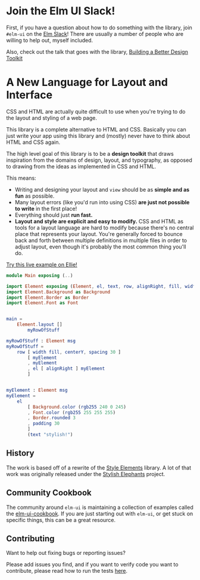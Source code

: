 # Join the Elm UI Slack!

First, if you have a question about how to do something with the library, join `#elm-ui` on the [Elm Slack](https://elmlang.herokuapp.com/)!  There are usually a number of people who are willing to help out, myself included.

Also, check out the talk that goes with the library, [Building a Better Design Toolkit](https://www.youtube.com/watch?v=Ie-gqwSHQr0&t=2s)

# A New Language for Layout and Interface

CSS and HTML are actually quite difficult to use when you're trying to do the layout and styling of a web page.

This library is a complete alternative to HTML and CSS.  Basically you can just write your app using this library and (mostly) never have to think about HTML and CSS again.

The high level goal of this library is to be a **design toolkit** that draws inspiration from the domains of design, layout, and typography, as opposed to drawing from the ideas as implemented in CSS and HTML.

This means:

* Writing and designing your layout and `view` should be as **simple and as fun** as possible.
* Many layout errors (like you'd run into using CSS) **are just not possible to write** in the first place!
* Everything should just **run fast.**
* **Layout and style are explicit and easy to modify.** CSS and HTML as tools for a layout language are hard to modify because there's no central place that represents your layout. You're generally forced to bounce back and forth between multiple definitions in multiple files in order to adjust layout, even though it's probably the most common thing you'll do.


[Try this live example on Ellie!](https://ellie-app.com/7Cw4VCyr3RGa1)

```elm
module Main exposing (..)

import Element exposing (Element, el, text, row, alignRight, fill, width, rgb255, spacing, centerY, padding)
import Element.Background as Background
import Element.Border as Border
import Element.Font as Font


main = 
    Element.layout []
        myRowOfStuff

myRowOfStuff : Element msg
myRowOfStuff =
    row [ width fill, centerY, spacing 30 ]
        [ myElement
        , myElement
        , el [ alignRight ] myElement
        ]


myElement : Element msg
myElement =
    el
        [ Background.color (rgb255 240 0 245)
        , Font.color (rgb255 255 255 255)
        , Border.rounded 3
        , padding 30
        ]
        (text "stylish!")
```

## History

The work is based off of a rewrite of the [Style Elements](https://github.com/mdgriffith/style-elements) library.  A lot of that work was originally released under the [Stylish Elephants](https://github.com/mdgriffith/stylish-elephants) project.

## Community Cookbook

The community around `elm-ui` is maintaining a collection of examples called the [elm-ui-cookbook](https://github.com/rofrol/elm-ui-cookbook). If you are just starting out with `elm-ui`, or get stuck on specific things, this can be a great resource.

## Contributing

Want to help out fixing bugs or reporting issues?

Please add issues you find, and if you want to verify code you want to contribute, please read how to run the tests [here](https://github.com/mdgriffith/elm-ui/blob/master/notes/RUNNING_TESTS.md).
